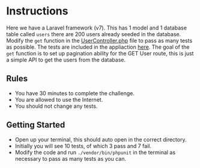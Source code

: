 # Instructions
Here we have a Laravel framework (v7). This has 1 model and 1 database table called `users` there are 200 users already seeded in the database. Modify the `get` function in the [UserController.php](/app/Http/Controllers/UserController.php) file to pass as many tests as possible. The tests are included in the appliaction [here](/tests/Route/UserRouteTest.php). The goal of the `get` function is to set up pagination ability for the GET User route, this is just a simple API to get the users from the database.

## Rules
- You have 30 minutes to complete the challenge.
- You are allowed to use the Internet.
- You should not change any tests.

## Getting Started
- Open up your terminal, this should auto open in the correct directory.
- Initially you will see 10 tests, of which 3 pass and 7 fail.
- Modify the code and run `./vendor/bin/phpunit` in the terminal as necessary to pass as many tests as you can.